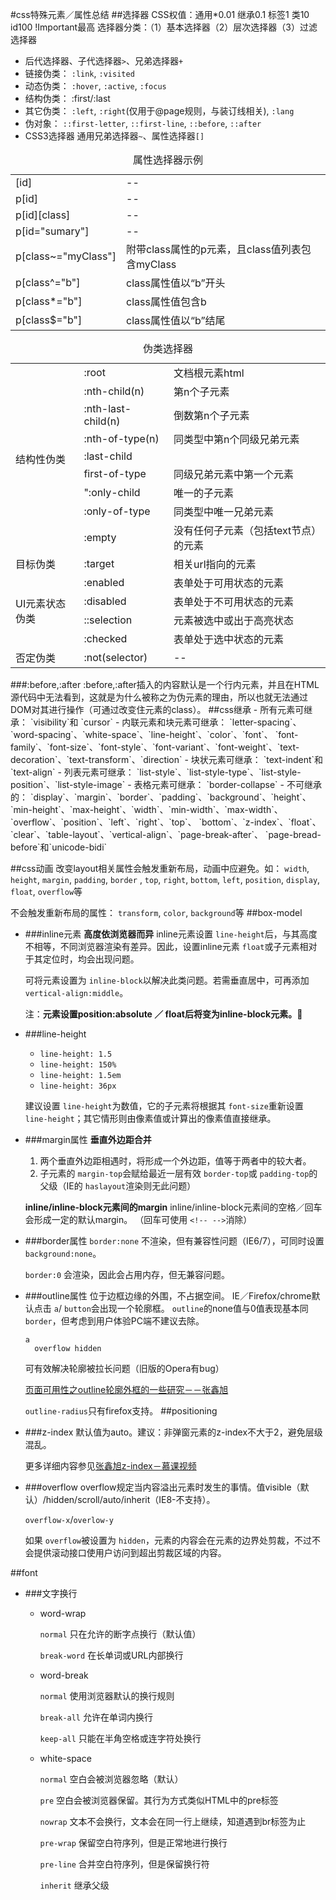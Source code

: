 #css特殊元素／属性总结
##选择器
CSS权值：通用*0.01 继承0.1 标签1  类10  id100  !Important最高
选择器分类：（1）基本选择器（2）层次选择器（3）过滤选择器

- 后代选择器、子代选择器`>`、兄弟选择器`+`
- 链接伪类： `:link`, `:visited`
- 动态伪类：  `:hover`, `:active`, `:focus`
- 结构伪类： :first/:last
- 其它伪类： `:left`, `:right`(仅用于@page规则，与装订线相关),     `:lang`
- 伪对象： `::first-letter`, `::first-line`, `::before`, `::after`
- CSS3选择器 通用兄弟选择器`~`、属性选择器`[]`

<table>
<caption>属性选择器示例</caption>
  <tr>
	<td>[id]</td>
	<td>--</td>	
  </tr>
  <tr>
    <td>p[id]</td>
    <td>--</td>
  </tr>
  <tr>
    <td>p[id][class]</td>
    <td>--</td>
  <tr>
  <tr>
    <td>p[id="sumary"]</td>
    <td>--</td>
  </tr>
  <tr>
    <td>p[class~="myClass"]</td>
    <td>附带class属性的p元素，且class值列表包含myClass</td>
  </tr>
  <tr>
    <td>p[class^="b"]</td>
    <td>class属性值以“b”开头</td>
  </tr>
  <tr>
    <td>p[class*="b"]</td>
    <td>class属性值包含b</td>
  </tr>
  <tr>
    <td>p[class$="b"]</td>
    <td>class属性值以“b”结尾</td>
  </tr>
</table>

<table>
<caption>伪类选择器</caption>
  <tr>
    <td rowspan="9">结构性伪类</td>
    <td>:root</td>
    <td>文档根元素html</td>
  </tr>
  <tr>
    <td>:nth-child(n)</td>
    <td>第n个子元素</td>
  </tr>
  <tr>
    <td>:nth-last-child(n)</td>
    <td>倒数第n个子元素</td>
  </tr>
  <tr>
    <td>:nth-of-type(n)</td>
    <td>同类型中第n个同级兄弟元素</td>
  </tr>
  <tr>
    <td>:last-child</td>
    <td></td>
  </tr>
  <tr>
    <td>first-of-type</td>
    <td>同级兄弟元素中第一个元素</td>
  </tr>
  <tr>
    <td>":only-child</td>
    <td>唯一的子元素</td>
  </tr>
  <tr>
    <td>:only-of-type</td>
    <td>同类型中唯一兄弟元素</td>
  </tr>
  <tr>
    <td>:empty</td>
    <td>没有任何子元素（包括text节点）的元素</td>
  </tr>
  <tr>
    <td>目标伪类</td>
    <td>:target</td>
    <td>相关url指向的元素</td>
  </tr>
  <tr>
    <td rowspan="4">UI元素状态伪类</td>
    <td>:enabled</td>
    <td>表单处于可用状态的元素</td>
  </tr>
  <tr>
    <td>:disabled</td>
    <td>表单处于不可用状态的元素</td>
  </tr>
  <tr>
    <td>::selection</td>
    <td>元素被选中或出于高亮状态</td>
  </tr>
  <tr>
    <td>:checked</td>
    <td>表单处于选中状态的元素</td>
  </tr>
  <tr>
    <td>否定伪类</td>
    <td>:not(selector)</td>
    <td>--</td>
  </tr>
</table>
###:before,:after
:before,:after插入的内容默认是一个行内元素，并且在HTML源代码中无法看到，这就是为什么被称之为伪元素的理由，所以也就无法通过DOM对其进行操作（可通过改变住元素的class）。
##css继承
- 所有元素可继承： `visibility`和 `cursor`
- 内联元素和块元素可继承： `letter-spacing`、`word-spacing`、`white-space`、`line-height`、`color`、`font`、 `font-family`、`font-size`、`font-style`、`font-variant`、`font-weight`、`text- decoration`、`text-transform`、`direction`
- 块状元素可继承： `text-indent`和`text-align`
- 列表元素可继承： `list-style`、`list-style-type`、`list-style-position`、`list-style-image`
- 表格元素可继承： `border-collapse`
- 不可继承的： `display`、`margin`、`border`、`padding`、`background`、`height`、`min-height`、`max-height`、`width`、`min-width`、`max-width`、`overflow`、`position`、`left`、`right`、`top`、 `bottom`、`z-index`、`float`、`clear`、`table-layout`、`vertical-align`、`page-break-after`、 `page-bread-before`和`unicode-bidi`

##css动画
改变layout相关属性会触发重新布局，动画中应避免。如：
 `width`, `height`, `margin`, `padding`, `border` , `top`, `right`, `bottom`, `left`, `position`, `display`, `float`, `overflow`等

不会触发重新布局的属性： `transform`, `color`, `background`等
##box-model
- ###inline元素
	**高度依浏览器而异**
	inline元素设置 `line-height`后，与其高度不相等，不同浏览器渲染有差异。因此，设置inline元素 `float`或子元素相对于其定位时，均会出现问题。
	
	可将元素设置为 `inline-block`以解决此类问题。若需垂直居中，可再添加 `vertical-align:middle`。
	
	注：**元素设置position:absolute ／ float后将变为inline-block元素。**
- ###line-height
	- `line-height: 1.5`
	- `line-height: 150%`
	- `line-height: 1.5em`
	- `line-height: 36px`

	建议设置 `line-height`为数值，它的子元素将根据其 `font-size`重新设置 `line-height`；其它情形则由像素值或计算出的像素值直接继承。
- ###margin属性
	**垂直外边距合并**
	1. 两个垂直外边距相遇时，将形成一个外边距，值等于两者中的较大者。
	2. 子元素的 `margin-top`会赋给最近一层有效 `border-top`或 `padding-top`的父级（IE的 `haslayout`渲染则无此问题）

	**inline/inline-block元素间的margin**
	inline/inline-block元素间的空格／回车会形成一定的默认margin。
	（回车可使用 `<!-- -->`消除）
- ###border属性
	`border:none` 不渲染，但有兼容性问题（IE6/7），可同时设置`background:none`。
	
	`border:0` 会渲染，因此会占用内存，但无兼容问题。
- ###outline属性
	位于边框边缘的外围，不占据空间。
	IE／Firefox/chrome默认点击 `a`/ `button`会出现一个轮廓框。 
	 `outline`的none值与0值表现基本同 `border`，但考虑到用户体验PC端不建议去除。
	
	```
	a
	  overflow hidden
	```
	可有效解决轮廓被拉长问题（旧版的Opera有bug）
	
	[页面可用性之outline轮廓外框的一些研究－－张鑫旭](http://www.zhangxinxu.com/wordpress/2010/01/页面可用性之outline轮廓外框的一些研究/)
	
	`outline-radius`只有firefox支持。
##positioning
- ###z-index
	默认值为auto。建议：非弹窗元素的z-index不大于2，避免层级混乱。
	
	 更多详细内容参见[张鑫旭z-index－慕课视频](http://www.imooc.com/learn/643)
- ###overflow
	overflow规定当内容溢出元素时发生的事情。值visible（默认）/hidden/scroll/auto/inherit（IE8-不支持）。
	
	`overflow-x`/`overlow-y`
	
	如果 `overflow`被设置为 `hidden`，元素的内容会在元素的边界处剪裁，不过不会提供滚动接口使用户访问到超出剪裁区域的内容。
	
##font
- ###文字换行
	- word-wrap
	
		`normal` 只在允许的断字点换行（默认值）
		
		`break-word` 在长单词或URL内部换行
	- word-break
	
		`normal` 使用浏览器默认的换行规则
		
		`break-all` 允许在单词内换行
		
		`keep-all` 只能在半角空格或连字符处换行
	- white-space
	
		`normal` 空白会被浏览器忽略（默认）
		
		`pre` 空白会被浏览器保留。其行为方式类似HTML中的pre标签
		
		`nowrap` 文本不会换行，文本会在同一行上继续，知道遇到br标签为止
		
		`pre-wrap` 保留空白符序列，但是正常地进行换行
		
		`pre-line` 合并空白符序列，但是保留换行符
		
		`inherit` 继承父级 





